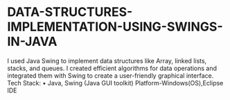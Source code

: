 # DATA-STRUCTURES-IMPLEMENTATION-USING-SWINGS-IN-JAVA
I used Java Swing to implement data structures like Array, linked lists, stacks, and queues. 
I created efficient algorithms for data operations and integrated them with Swing to create a user-friendly graphical interface.
Tech Stack: • Java, Swing (Java GUI toolkit) Platform-Windows(OS),Eclipse IDE

